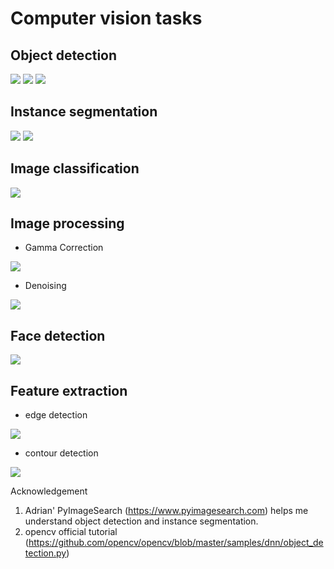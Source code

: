 # Computer vision tasks

## Object detection
<img src='object_detection/output_images/image_detection_0.jpg'>

<img src='object_detection/output_images/image_detection_1.jpg'>

<img src='object_detection/output_images/image_detection_2.jpg'>

## Instance segmentation
<img src='instance_segmentation/animation/car1_detection.gif'>

<img src='instance_segmentation/animation/car2_detection.gif'>

## Image classification
<img src='image_classification/custom_dataset/pretrained_model/output_images/dog.png'>

## Image processing
- Gamma Correction
<img src='image_processing/output_images/gamma_corrected 2.0.jpg'>

- Denoising
<img src='image_processing/denoise_cnn/output_images/denoised_image.png'>

## Face detection
<img src='face_detection/output_images/face_detection.jpg'>

## Feature extraction
- edge detection
<img src='feature_extraction/output_images/edges.png'>

- contour detection
<img src='feature_extraction/output_images/contours.png'>



Acknowledgement
1. Adrian' PyImageSearch (https://www.pyimagesearch.com) helps me understand object detection and instance segmentation.
2. opencv official tutorial (https://github.com/opencv/opencv/blob/master/samples/dnn/object_detection.py)
